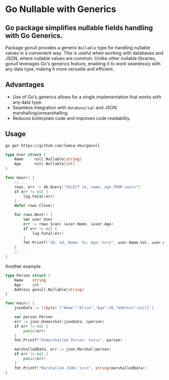 # Go Nullable with Generics

## Go package simplifies nullable fields handling with Go Generics.

Package gonull provides a generic `Nullable` type for handling nullable values in a convenient way.
This is useful when working with databases and JSON, where nullable values are common.
Unlike other nullable libraries, gonull leverages Go's generics feature, enabling it to work seamlessly with any data type, making it more versatile and efficient.

## Advantages
- Use of Go's generics allows for a single implementation that works with any data type.
- Seamless integration with `database/sql` and JSON marshalling/unmarshalling.
- Reduces boilerplate code and improves code readability.


## Usage

```bash
go get https://github.com/lomsa-dev/gonull
```

```go
type User struct {
	Name     null.Nullable[string]
	Age      null.Nullable[int]
}

func main() {
    // ...
	rows, err := db.Query("SELECT id, name, age FROM users")
	if err != nil {
		log.Fatal(err)
	}
	defer rows.Close()

	for rows.Next() {
		var user User
		err := rows.Scan( &user.Name, &user.Age)
		if err != nil {
			log.Fatal(err)
		}
		fmt.Printf("ID: %d, Name: %v, Age: %v\n", user.Name.Val, user.Age.Val)
	}
    // ...
}
```

Another example

```go
type Person struct {
	Name    string
	Age     int
	Address gonull.Nullable[string]
}

func main() {
	jsonData := []byte(`{"Name":"Alice","Age":30,"Address":null}`)

	var person Person
	err := json.Unmarshal(jsonData, &person)
	if err != nil {
		panic(err)
	}
	fmt.Printf("Unmarshalled Person: %+v\n", person)

	marshalledData, err := json.Marshal(person)
	if err != nil {
		panic(err)
	}
	fmt.Printf("Marshalled JSON: %s\n", string(marshalledData))
}
```
